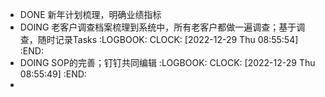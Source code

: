 - DONE 新年计划梳理，明确业绩指标
- DOING 老客户调查档案梳理到系统中，所有老客户都做一遍调查；基于调查，随时记录Tasks
  :LOGBOOK:
  CLOCK: [2022-12-29 Thu 08:55:54]
  :END:
- DOING SOP的完善；钉钉共同编辑
  :LOGBOOK:
  CLOCK: [2022-12-29 Thu 08:55:49]
  :END:
-